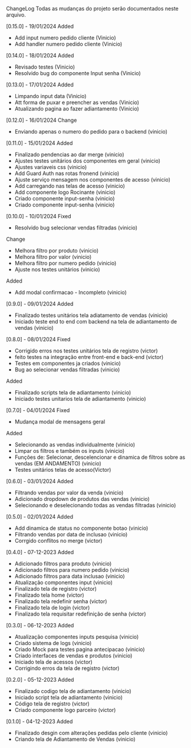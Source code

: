 ChangeLog
Todas as mudanças do projeto serão documentados neste arquivo.

[0.15.0] - 19/01/2024
Added
- Add input numero pedido cliente (Vinicio)
- Add handler numero pedido cliente (Vinicio)

[0.14.0] - 18/01/2024
Added
- Revisado testes (Vinicio)
- Resolvido bug do componente Input senha (Vinicio)

[0.13.0] - 17/01/2024
Added
- Limpando input data (Vinicio)
- Att forma de puxar e preencher as vendas (Vinicio)
- Atualizando pagina ao fazer adiantamento (Vinicio)

[0.12.0] - 16/01/2024
Change
- Enviando apenas o numero do pedido para o backend (vinicio)

[0.11.0] - 15/01/2024
Added
- Finalizado pendencias ao dar merge (vinicio)
- Ajustes testes unitários dos componentes em geral (vinicio)
- Ajustes variaveis css (vinicio)
- Add Guard Auth nas rotas fronend (vinicio)
- Ajuste serviço mensagem nos componentes de acesso (vinicio)
- Add carregando nas telas de acesso (vinicio)
- Add componente logo Rocinante (vinicio)
- Criado componente input-senha (vinicio)
- Criado componente input-senha (vinicio)

[0.10.0] - 10/01/2024
Fixed
- Resolvido bug selecionar vendas filtradas (vinicio)

Change
- Melhora filtro por produto (vinicio)
- Melhora filtro por valor (vinicio)
- Melhora filtro por numero pedido (vinicio)
- Ajuste nos testes unitários (vinicio)

Added
- Add modal confirmacao - Incompleto (vinicio)

[0.9.0] - 09/01/2024
Added
- Finalizado testes unitários tela adiatamento de vendas (vinicio)
- Iniciado teste end to end com backend na tela de adiantamento de vendas (vinicio)

[0.8.0] - 08/01/2024
Fixed
- Corrigido erros nos testes unitários tela de registro (victor)
- feito testes na integração entre front-end e back-end (victor)
- Testes em componentes ja criados (vinicio)
- Bug ao selecionar vendas filtradas (vinicio)

Added
- Finalizado scripts tela de adiantamento (vinicio)
- Iniciado testes unitarios tela de adiantamento (vinicio)

[0.7.0] - 04/01/2024
Fixed
- Mudança modal de mensagens geral

Added
- Selecionando as vendas individualmente (vinicio)
- Limpar os filtros e também os inputs (vinicio)
- Funções de: Selecionar, descelencionar e dinamica de filtros sobre as vendas (EM ANDAMENTO) (vinicio) 
- Testes unitários telas de acesso(Victor)

[0.6.0] - 03/01/2024
Added
- Filtrando vendas por valor da venda (vinicio)
- Adicionado dropdown de produtos das vendas (vinicio)
- Selecionando e deselecionando todas as vendas filtradas (vinicio)

[0.5.0] - 02/01/2024
Added
- Add dinamica de status no componente botao (vinicio)
- Filtrando vendas por data de inclusao (vinicio)
- Corrgido conflitos no merge (victor)

[0.4.0] - 07-12-2023
Added
- Adicionado filtros para produto (vinicio)
- Adicionado filtros para numero pedido (vinicio)
- Adicionado filtros para data inclusao (vinicio)
- Atualização componentes input (vinicio)
- Finalizado tela de registro (victor)
- Finalizado tela home (victor)
- Finalizado tela redefinir senha (victor)
- Finalizado tela de login (victor)
- Finalizado tela requisitar redefinição de senha (victor)


[0.3.0] - 06-12-2023
Added
- Atualização componentes inputs pesquisa (vinicio)
- Criado sistema de logs (vinicio)
- Criado Mock para testes pagina antecipacao (vinicio)
- Criado interfaces de vendas e produtos (vinicio)
- Iniciado tela de acessos (victor)
- Corrigindo erros da tela de registro (victor)

[0.2.0] - 05-12-2023
Added
- Finalizado codigo tela de adiantamento (vinicio)
- Iniciado script tela de adiantamento (vinicio)
- Código tela de registro (victor)
- Criado componente logo parceiro (victor)

[0.1.0] - 04-12-2023
Added
- Finalizado desgin com alterações pedidas pelo cliente (vinicio)
- Criando tela de Adiantamento de Vendas (vinicio)
